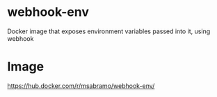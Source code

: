 # webhook-env
Docker image that exposes environment variables passed into it, using webhook

# Image

https://hub.docker.com/r/msabramo/webhook-env/

